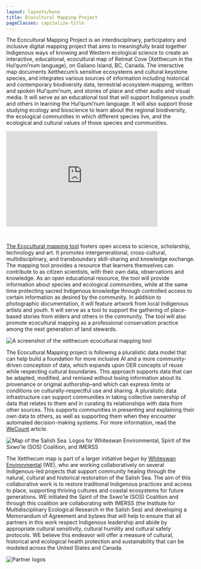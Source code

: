 ```yaml
---
layout: layouts/base
title: Ecocultural Mapping Project
pageClasses: capitalize-title
---
```

The Ecocultural Mapping Project is an interdisciplinary, participatory and inclusive digital
mapping project that aims to meaningfully braid together Indigenous ways of knowing and Western
ecological science to create an interactive, educational, ecocultural map of Retreat Cove
(Xetthecum in the Hul’qumi’num language), on Galiano Island, BC, Canada. The interactive map
documents Xetthecum’s sensitive ecosystems and cultural keystone species, and integrates various
sources of information including historical and contemporary biodiversity data, terrestrial
ecosystem mapping, written and spoken Hul'qumi'num, and stories of place and other audio and
visual media. It will serve as an educational tool that will support Indigenous youth and others
in learning the Hul’qumi’num language. It will also support those studying ecology and bioscience
to learn about the regional biodiversity, the ecological communities in which different species
live, and the ecological and cultural values of those species and communities.

<div style="position: relative; padding-bottom: 56.25%; height: 0; overflow: hidden;">
  <iframe src="https://www.youtube.com/embed/0v84S7DeORU"
  style="position: absolute; top: 0; left: 0; width: 80%; height: 90%; border:0;"
  allowfullscreen="" title="Indigeverse Presentation"></iframe>
</div>

[The Ecocultural mapping tool](https://imerss.github.io/imerss-bioinfo/Xetthecum.html)
fosters open access to science, scholarship, technology and art. It promotes intergenerational,
cross-cultural, multidisciplinary, and transboundary skill-sharing and knowledge exchange. The
mapping tool provides a resource that learners themselves can contribute to as citizen
scientists, with their own data, observations and knowledge. As an open educational resource,
the tool will provide information about species and ecological communities, while at the same
time protecting sacred Indigenous knowledge through controlled access to certain information as
desired by the community. In addition to photographic documentation, it will feature artwork
from local Indigenous artists and youth. It will serve as a tool to support the gathering of
place-based stories from elders and others in the community.  The tool will also promote
ecocultural mapping as a professional conservation practice among the next generation of land
stewards.

<img src="/projects/images/xetthecum.png"
    alt="A screenshot of the xetthecum ecocultural mapping tool">

The Ecocultural Mapping project is following a pluralistic data model that can help build a
foundation for more inclusive AI and a more community-driven conception of data, which expands
upon OER concepts of reuse while respecting cultural boundaries. This approach supports data that
can be adapted, modified, and remixed without losing information about its provenance or original
authorship–and which can express limits or conditions on culturally-respectful use and sharing. A
pluralistic data infrastructure can support communities in taking collective ownership of data
that relates to them and in curating its relationships with data from other sources. This supports
communities in presenting and explaining their own data to others, as well as supporting them when
they encounter automated decision-making systems. For more information, read the
[WeCount](https://wecount.inclusivedesign.ca/views/pluralistic-data-infrastructure/) article.

<img src="/projects/images/ecocultural-mapping-whiteswan.jpg"
    alt="Map of the Salish Sea. Logos for Whiteswan Environmental, Spirit of the Sxwo'le (SOS)
    Coalition, and IMERSS">

The Xetthecum map is part of a larger initiative begun by
[Whiteswan Environmental](https://www.whiteswanenvironmental.org/digital-ecocultural-mapping.html)
(WE), who are working collaboratively on several Indigenous-led projects that support community
healing through the natural, cultural and historical restoration of the Salish Sea. The aim of this
collaborative work is to restore traditional Indigenous practices and access to place, supporting
thriving cultures and coastal ecosystems for future generations. WE initiated the Spirit of the
Sxwo’le (SOS) Coalition and through this coalition are collaborating with IMERSS (the Institute for
Multidisciplinary Ecological Research in the Salish Sea) and developing a Memorandum of Agreement
and bylaws that will help to ensure that all partners in this work respect Indigenous leadership
and abide by appropriate cultural sensitivity, cultural humility and cultural safety protocols. WE
believe this endeavor will offer a measure of cultural, historical and ecological health
protection and sustainability that can be modeled across the United States and Canada.

<img src="/projects/images/ecocultural-mapping-partners.jpg"
    alt="Partner logos">
